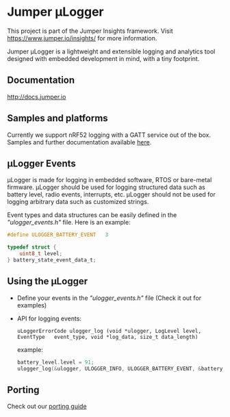 # Jumper µLogger
This project is part of the Jumper Insights framework. Visit https://www.jumper.io/insights/ for more information.

Jumper µLogger is a lightweight and extensible logging and analytics tool designed with embedded development in mind, with a tiny footprint.

## Documentation
http://docs.jumper.io

## Samples and platforms
Currently we support nRF52 logging with a GATT service out of the box. Samples and further documentation available [here](https://github.com/Jumperr-labs/jumper-ulogger/tree/master/platforms/nrf52).

## µLogger Events
µLogger is made for logging in embedded software, RTOS or bare-metal firmware. µLogger should be used for logging structured data such as battery level, radio events, interrupts, etc. µLogger should not be used for logging arbitrary data such as customized strings.

Event types and data structures can be easily defined in the _"ulogger_events.h"_ file. Here is an example:
```c
#define ULOGGER_BATTERY_EVENT   3

typedef struct {
    uint8_t level;
} battery_state_event_data_t;
```

## Using the µLogger
- Define your events in the _"ulogger_events.h"_ file (Check it out for examples)
- API for logging events:
  
  `uLoggerErrorCode ulogger_log (void *ulogger, LogLevel level, EventType 	event_type, void *log_data, size_t data_length)`
  
  example:
  ```c
  battery_level.level = 91;
  ulogger_log(&ulogger, ULOGGER_INFO, ULOGGER_BATTERY_EVENT, &battery_level, 1);
  ```

## Porting
Check out our [porting guide](https://github.com/Jumperr-labs/jumper-ulogger/blob/master/porting.md)
